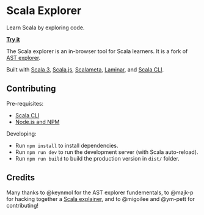 # Scala Explorer

Learn Scala by exploring code.

[**Try it**](https://zainab-ali.github.io/scala-explorer/)

The Scala explorer is an in-browser tool for Scala learners. It is a fork of [AST explorer](https://scalameta.org/ast-explorer/).

Built with [Scala 3](https://www.scala-lang.org/), [Scala.js](https://www.scala-js.org/), [Scalameta](https://scalameta.org/), [Laminar](https://laminar.dev/), and [Scala CLI](https://scala-cli.virtuslab.org/).

## Contributing

Pre-requisites:
- [Scala CLI](https://scala-cli.virtuslab.org/)
- [Node.js and NPM](https://nodejs.org/en/download/)

Developing:
- Run `npm install` to install dependencies.
- Run `npm run dev` to run the development server (with Scala auto-reload).
- Run `npm run build` to build the production version in `dist/` folder.

## Credits

Many thanks to @keynmol for the AST explorer fundementals, to @majk-p for hacking together a [Scala explainer](https://github.com/majk-p/scala-explainer), and to @migoilee and @ym-pett for contributing!
